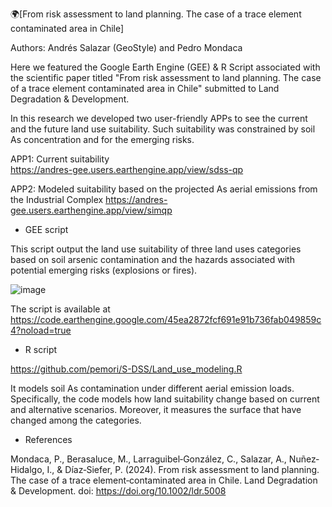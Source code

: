 🌍[From risk assessment to land planning. The case of a trace element contaminated area in Chile]

Authors: Andrés Salazar (GeoStyle) and Pedro Mondaca

Here we featured the Google Earth Engine (GEE) & R Script associated with the scientific paper titled 
"From risk assessment to land planning. The case of a trace element contaminated area in Chile"
submitted to Land Degradation & Development.

In this research we developed two user-friendly APPs to see the current and the future land use suitability.
Such suitability was constrained by soil As concentration and for the emerging risks.

APP1: Current suitability    
https://andres-gee.users.earthengine.app/view/sdss-qp

APP2: Modeled suitability based on the projected As aerial emissions from the Industrial Complex
https://andres-gee.users.earthengine.app/view/simqp

- GEE script

This script output the land use suitability of three land uses categories based on soil arsenic contamination
and the hazards associated with potential emerging risks (explosions or fires).

![image](https://github.com/pemori/S-DSS/assets/52520951/0708b9c2-8f14-4041-9d64-95134c1f9689)

The script is available at https://code.earthengine.google.com/45ea2872fcf691e91b736fab049859c4?noload=true


- R script
  
https://github.com/pemori/S-DSS/Land_use_modeling.R

It models soil As contamination under different aerial emission loads. Specifically, the code models how land
suitability change based on current and alternative scenarios. Moreover, it measures the surface that have changed 
among the categories.


- References

Mondaca, P., Berasaluce, M., Larraguibel‐González, C., Salazar, A., Nuñez‐Hidalgo, I., & Díaz‐Siefer, P. (2024). From risk assessment to land planning. The case of a trace element‐contaminated area in Chile. Land Degradation & Development. doi: https://doi.org/10.1002/ldr.5008


